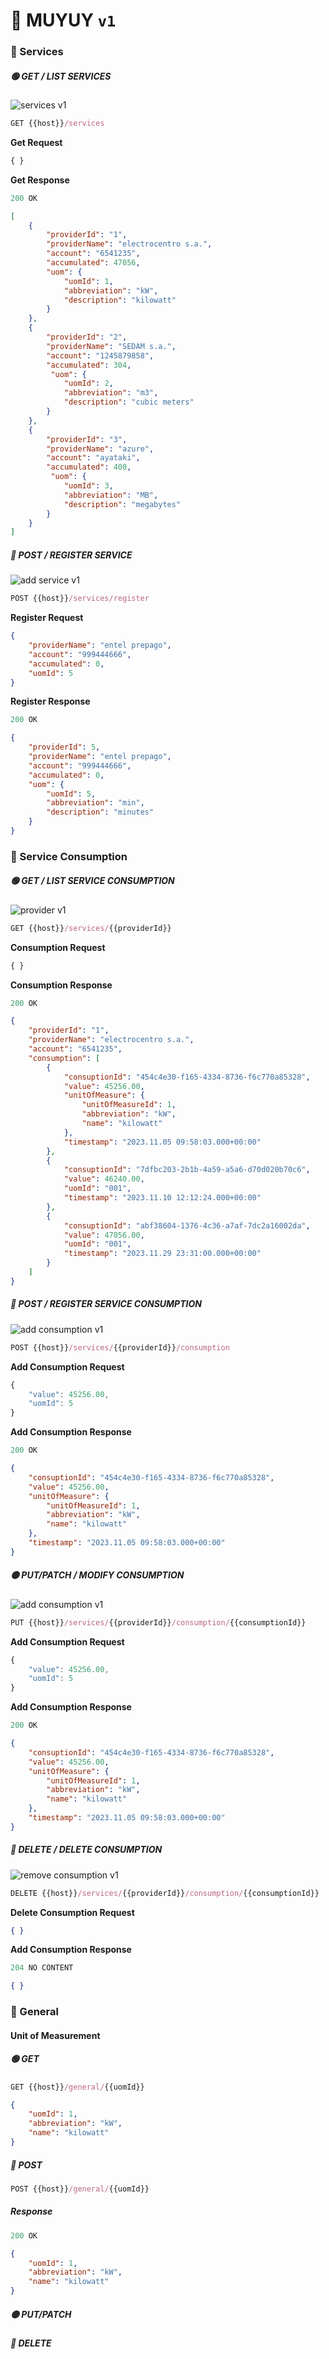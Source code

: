 # 🚧 MUYUY `v1`

### 💠 Services

##### 🟢 GET / LIST SERVICES
![services v1](../../img/services_v1.png)

```js
GET {{host}}/services
```

**Get Request**
```js
{ }
```

**Get Response**

```js
200 OK
```

```json
[
    {
        "providerId": "1",
        "providerName": "electrocentro s.a.",
        "account": "6541235",
        "accumulated": 47056,
        "uom": {
            "uomId": 1,
            "abbreviation": "kW",
            "description": "kilowatt"
        }
    },
    {
        "providerId": "2",
        "providerName": "SEDAM s.a.",
        "account": "1245879858",
        "accumulated": 304,
         "uom": {
            "uomId": 2,
            "abbreviation": "m3",
            "description": "cubic meters"
        }
    },
    {
        "providerId": "3",
        "providerName": "azure",
        "account": "ayataki",
        "accumulated": 400,
         "uom": {
            "uomId": 3,
            "abbreviation": "MB",
            "description": "megabytes"
        }
    }
]
```

##### 🔵 POST / REGISTER SERVICE

![add service v1](../../img/addService_v1.png)

```js
POST {{host}}/services/register
```

**Register Request**

```json
{
    "providerName": "entel prepago",
    "account": "999444666",
    "accumulated": 0,
    "uomId": 5
}
```


**Register Response**
```js
200 OK
```

```json
{
    "providerId": 5,
    "providerName": "entel prepago",
    "account": "999444666",
    "accumulated": 0,
    "uom": {
        "uomId": 5,
        "abbreviation": "min",
        "description": "minutes"
    }
}
```

### 💠 Service Consumption

##### 🟢 GET / LIST SERVICE CONSUMPTION

![provider v1](../../img/provider_v1.png)

```js
GET {{host}}/services/{{providerId}}
```

**Consumption Request**
```js
{ }
```

**Consumption Response**
```js
200 OK
```

```json
{
    "providerId": "1",
    "providerName": "electrocentro s.a.",
    "account": "6541235",
    "consumption": [
        {
            "consuptionId": "454c4e30-f165-4334-8736-f6c770a85328",
            "value": 45256.00,
            "unitOfMeasure": {
                "unitOfMeasureId": 1,
                "abbreviation": "kW",
                "name": "kilowatt"
            },
            "timestamp": "2023.11.05 09:58:03.000+00:00"
        },
        {
            "consuptionId": "7dfbc203-2b1b-4a59-a5a6-d70d020b70c6",
            "value": 46240.00,
            "uomId": "001",
            "timestamp": "2023.11.10 12:12:24.000+00:00"
        },
        {
            "consuptionId": "abf38604-1376-4c36-a7af-7dc2a16002da",
            "value": 47056.00,
            "uomId": "001",
            "timestamp": "2023.11.29 23:31:00.000+00:00"
        }
    ]
}
```

##### 🔵 POST / REGISTER SERVICE CONSUMPTION

![add consumption v1](../../img/addConsumption_v1.png)

```js
POST {{host}}/services/{{providerId}}/consumption
```


**Add Consumption Request**

```js
{
    "value": 45256.00,
    "uomId": 5
}
```

**Add Consumption Response**

```js
200 OK
```

```json
{
    "consuptionId": "454c4e30-f165-4334-8736-f6c770a85328",
    "value": 45256.00,
    "unitOfMeasure": {
        "unitOfMeasureId": 1,
        "abbreviation": "kW",
        "name": "kilowatt"
    },
    "timestamp": "2023.11.05 09:58:03.000+00:00"
}
```

##### 🟡 PUT/PATCH / MODIFY CONSUMPTION

![add consumption v1](../../img/modifyConsumption_v1.png)

```js
PUT {{host}}/services/{{providerId}}/consumption/{{consumptionId}}
```


**Add Consumption Request**

```js
{
    "value": 45256.00,
    "uomId": 5
}
```

**Add Consumption Response**

```js
200 OK
```

```json
{
    "consuptionId": "454c4e30-f165-4334-8736-f6c770a85328",
    "value": 45256.00,
    "unitOfMeasure": {
        "unitOfMeasureId": 1,
        "abbreviation": "kW",
        "name": "kilowatt"
    },
    "timestamp": "2023.11.05 09:58:03.000+00:00"
}
```

##### 🔴 DELETE / DELETE CONSUMPTION

![remove consumption v1](../../img/deleteConsumption_v1.png)

```js
DELETE {{host}}/services/{{providerId}}/consumption/{{consumptionId}}
```


**Delete Consumption Request**

```json
{ }
```

**Add Consumption Response**

```js
204 NO CONTENT
```

```json
{ }
```


### 💠 General

#### Unit of Measurement
##### 🟢 GET
```js
GET {{host}}/general/{{uomId}}
```

```json
{
    "uomId": 1,
    "abbreviation": "kW",
    "name": "kilowatt"
}
```

##### 🔵 POST
```js
POST {{host}}/general/{{uomId}}
```

##### Response
```js
200 OK
```

```json
{
    "uomId": 1,
    "abbreviation": "kW",
    "name": "kilowatt"
}
```

##### 🟡 PUT/PATCH

##### 🔴 DELETE